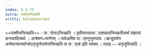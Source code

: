 ```yaml
---
index: 5.2.75
sutra: पार्श्वेनान्विच्छति
vritti: balamanorama
---
```


<<पार्श्वेनान्विच्छति>> - पार्ोनाऽन्विच्छति । तृतीयान्तात्पार्ाशब्दादन्विच्छतीत्यर्थ संज्ञायां कन्स्यादित्यर्थः । अन्वेषणं=मार्गणम् । पार्वआमिव पार्ाम्नुजुरुपायः ।ऋजूपायेन अन्वेष्टव्यानर्थान्योऽनृजुनोपायेनान्विच्छति स पार्ाक॑ इति भाष्यम् । तदाह — अनृजुरित्यादि । 